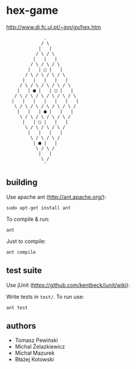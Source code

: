 hex-game
========

http://www.di.fc.ul.pt/~jpn/gv/hex.htm

```
              .
             / \
            |   |
           / \ / \
          |   |   |
         / \ / \ / \
        |   | □ |   |
       / \ / \ / \ / \
      |   |   |   |   |
     / \ / \ / \ / \ / \
    |   | ■ |   | □ |   |
   / \ / \ / \ / \ / \ / \
  |   |   |   |   |   |   |
   \ / \ / \ / \ / \ / \ /
    |   |   | ■ |   |   |
     \ / \ / \ / \ / \ /
      |   | □ |   |   |
       \ / \ / \ / \ /
        |   |   |   |
         \ / \ / \ /
          | ■ |   |
           \ / \ /
            |   |
             \ /
              '
```

## building

Use apache ant (http://ant.apache.org/):

```
sudo apt-get install ant
```

To compile & run:
```
ant
```

Just to compile:
```
ant compile
```

## test suite

Use jUnit (https://github.com/kentbeck/junit/wiki):

Write tests in `test/`. To run use:

```
ant test
```

## authors

* Tomasz Pewiński
* Michal Żelazkiewicz
* Michał Mazurek
* Błażej Kotowski
